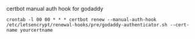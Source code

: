 certbot manual auth hook for godaddy   

`
crontab -l
00 00 * * * certbot renew --manual-auth-hook /etc/letsencrypt/renewal-hooks/pre/godaddy-authenticator.sh --cert-name yourcertname
`
